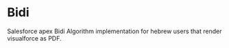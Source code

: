 # Bidi
Salesforce apex Bidi Algorithm implementation for hebrew users that render visualforce as PDF.
